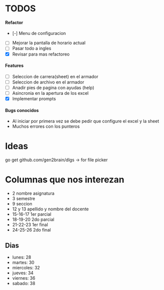 # TODOS
#### Refactor
- [-] Menu de configuracion
- [ ] Mejorar la pantalla de horario actual
- [ ] Pasar todo a ingles
- [X] Revisar para mas refactoreo

#### Features
- [ ] Seleccion de carrera(sheet) en el armador
- [ ] Seleccion de archivo en el armador
- [ ] Anadir pies de pagina con ayudas (help)
- [ ] Asincronia en la apertura de los excel
- [X] Implementar prompts

#### Bugs conocidos
- Al iniciar por primera vez se debe pedir que configure el excel y la sheet
- Muchos errores con los punteros

# Ideas
go get github.com/gen2brain/dlgs -> for file picker

# Columnas que nos interezan
* 2 nombre asignatura
* 3 semestre
* 9 seccion
* 12 y 13 apellido y nombre del docente
* 15-16-17 1er parcial
* 18-19-20 2do parcial
* 21-22-23 1er final
* 24-25-26 2do final

## Dias
- lunes: 28 
- martes: 30 
- miercoles: 32 
- jueves: 34
- viernes: 36
- sabado: 38

